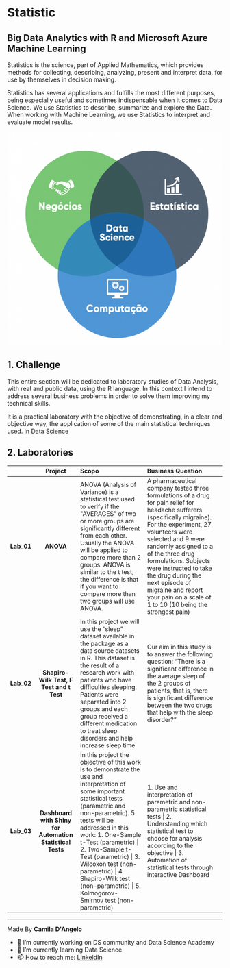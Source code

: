 # Statistic

## Big Data Analytics with R and Microsoft Azure Machine Learning

Statistics is the science, part of Applied Mathematics, which provides methods for collecting, describing, analyzing, present and interpret data, for use by themselves in decision making.

Statistics has several applications and fulfills the most different purposes, being especially useful and sometimes indispensable when it comes to Data Science. We use Statistics to describe, summarize and explore the Data. When working with Machine Learning, we use Statistics to interpret and evaluate model results.

<div align="center">
<p float="left">
    <img src="/images/statistic.png" width="500" height="500"/>
</p>
</div>

## 1. Challenge

This entire section will be dedicated to laboratory studies of Data Analysis, with real and public data, using the R language. In this context I intend to address several business problems in order to solve them improving my technical skills.

It is a practical laboratory with the objective of demonstrating, in a clear and objective way, the application of some of the main statistical techniques used.
in Data Science

## 2. Laboratories

|               | **Project**        | **Scopo**                                | **Business Question**           |                      |
|:-------------:|:------------------:|:-----------------------------------------|:--------------------------------|:---------------------|
| **Lab_01**    | **ANOVA** | ANOVA (Analysis of Variance) is a statistical test used to verify if the "AVERAGES" of two or more groups are significantly different from each other. Usually the ANOVA will be applied to compare more than 2 groups. ANOVA is similar to the t test, the difference is that if you want to compare more than two groups will use ANOVA.  | A pharmaceutical company tested three formulations of a drug for pain relief for headache sufferers (specifically migraine). For the experiment, 27 volunteers were selected and 9 were randomly assigned to a of the three drug formulations. Subjects were instructed to take the drug during the next episode of migraine and report your pain on a scale of 1 to 10 (10 being the strongest pain) |
| **Lab_02**    | **Shapiro-Wilk Test, F Test and t Test** | In this project we will use the “sleep” dataset available in the package as a data source datasets in R. This dataset is the result of a research work with patients who have difficulties sleeping. Patients were separated into 2 groups and each group received a different medication to treat sleep disorders and help increase sleep time |Our aim in this study is to answer the following question: “There is a significant difference in the average sleep of the 2 groups of patients, that is, there is significant difference between the two drugs that help with the sleep disorder?” |
| **Lab_03**    | **Dashboard with Shiny for Automation Statistical Tests** | In this project the objective of this work is to demonstrate the use and interpretation of some important statistical tests (parametric and non-parametric). 5 tests will be addressed in this work: 1. One-Sample t-Test (parametric) \| 2. Two-Sample t-Test (parametric) \| 3.  Wilcoxon test (non-parametric) \| 4. Shapiro-Wilk test (non-parametric) \| 5. Kolmogorov-Smirnov test (non-parametric) | 1. Use and interpretation of parametric and non-parametric statistical tests \| 2. Understanding which statistical test to choose for analysis according to the objective \| 3. Automation of statistical tests through interactive Dashboard | 

***
Made By **Camila D'Angelo**

- 🔭 I’m currently working on DS community and Data Science Academy
- 🌱 I’m currently learning Data Science
- 📫 How to reach me: 
[LinkeldIn](https://www.linkedin.com/in/camiladangelotempesta/)
